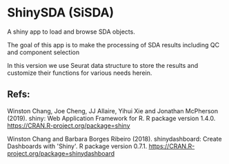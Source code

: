 # ShinySDA (SiSDA)

A shiny app to load and browse SDA objects. 

The goal of this app is to make the processing of SDA results including QC and component selection

In this version we use Seurat data structure to store the results and customize their functions for various needs herein.




## Refs:

Winston Chang, Joe Cheng, JJ Allaire, Yihui Xie and Jonathan McPherson (2019). shiny: Web Application
  Framework for R. R package version 1.4.0. https://CRAN.R-project.org/package=shiny
  
  
Winston Chang and Barbara Borges Ribeiro (2018). shinydashboard: Create Dashboards with 'Shiny'. R
  package version 0.7.1. https://CRAN.R-project.org/package=shinydashboard
  

